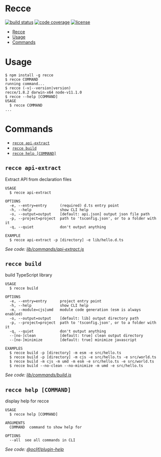 # Recce

[![build status](https://travis-ci.org/escapace/recce.svg?branch=master)](https://travis-ci.org/escapace/recce)
[![code coverage](https://codecov.io/gh/escapace/recce/branch/master/graph/badge.svg)](https://codecov.io/gh/escapace/recce)
[![license](https://img.shields.io/badge/license-Mozilla%20Public%20License%20Version%202.0-blue.svg)]()

<!-- toc -->
* [Recce](#recce)
* [Usage](#usage)
* [Commands](#commands)
<!-- tocstop -->

# Usage

<!-- usage -->
```sh-session
$ npm install -g recce
$ recce COMMAND
running command...
$ recce (-v|--version|version)
recce/1.8.2 darwin-x64 node-v11.1.0
$ recce --help [COMMAND]
USAGE
  $ recce COMMAND
...
```
<!-- usagestop -->

# Commands

<!-- commands -->
* [`recce api-extract`](#recce-api-extract)
* [`recce build`](#recce-build)
* [`recce help [COMMAND]`](#recce-help-command)

## `recce api-extract`

Extract API from declaration files

```
USAGE
  $ recce api-extract

OPTIONS
  -e, --entry=entry      (required) d.ts entry point
  -h, --help             show CLI help
  -o, --output=output    [default: api.json] output json file path
  -p, --project=project  path to 'tsconfig.json', or to a folder with it
  -q, --quiet            don't output anything

EXAMPLE
  $ recce api-extract -p [directory] -e lib/hello.d.ts
```

_See code: [lib/commands/api-extract.js](https://github.com/escapace/recce/blob/v1.8.2/lib/commands/api-extract.js)_

## `recce build`

build TypeScript library

```
USAGE
  $ recce build

OPTIONS
  -e, --entry=entry      project entry point
  -h, --help             show CLI help
  -m, --module=cjs|umd   module code generation (esm is always enabled)
  -o, --output=output    [default: lib] output directory path
  -p, --project=project  path to 'tsconfig.json', or to a folder with it
  -q, --quiet            don't output anything
  --[no-]clean           [default: true] clean output directory
  --[no-]minimize        [default: true] minimize javascript

EXAMPLES
  $ recce build -p [directory] -m esm -e src/hello.ts
  $ recce build -p [directory] -m cjs -e src/hello.ts -e src/world.ts
  $ recce build -m cjs -m umd -m esm -e src/hello.ts -e src/world.ts
  $ recce build --no-clean --no-minimize -m umd -e src/hello.ts
```

_See code: [lib/commands/build.js](https://github.com/escapace/recce/blob/v1.8.2/lib/commands/build.js)_

## `recce help [COMMAND]`

display help for recce

```
USAGE
  $ recce help [COMMAND]

ARGUMENTS
  COMMAND  command to show help for

OPTIONS
  --all  see all commands in CLI
```

_See code: [@oclif/plugin-help](https://github.com/oclif/plugin-help/blob/v2.1.4/src/commands/help.ts)_
<!-- commandsstop -->
